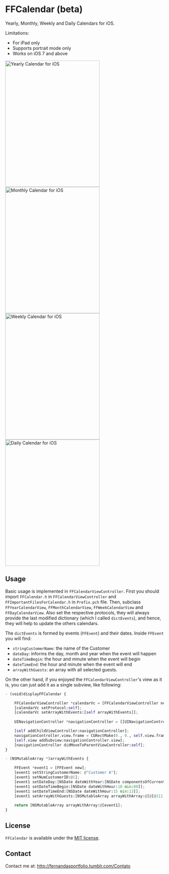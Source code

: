 FFCalendar (beta)
==========
Yearly, Monthly, Weekly and Daily Calendars for iOS.

Limitations: 
- For iPad only
- Supports portrait mode only
- Works on iOS 7 and above

<img src="https://raw.githubusercontent.com/fggeraissate/FFCalendar/master/FFCalendar/FFCalendars/Util/Images/YearlyCalendar.png" alt="Yearly Calendar for iOS" width="300" height="401"/>
<img src="https://raw.githubusercontent.com/fggeraissate/FFCalendar/master/FFCalendar/FFCalendars/Util/Images/MonthlyCalendar.png" alt="Monthly Calendar for iOS" width="300" height="401"/>
<img src="https://raw.githubusercontent.com/fggeraissate/FFCalendar/master/FFCalendar/FFCalendars/Util/Images/WeeklyCalendar.png" alt="Weekly Calendar for iOS" width="300" height="401"/>
<img src="https://raw.githubusercontent.com/fggeraissate/FFCalendar/master/FFCalendar/FFCalendars/Util/Images/DailyCalendar.png" alt="Daily Calendar for iOS" width="300" height="401"/>

## Usage
Basic usage is implemented in `FFCalendarViewController`. First you should import `FFCalendar.h` in `FFCalendarViewController` and `FFImportantFilesForCalendar.h` in `Prefix.pch` file. Then, subclass `FFYearCalendarView`, `FFMonthCalendarView`, `FFWeekCalendarView` and `FFDayCalendarView`. Also set the respective protocols, they will always provide the last modified dictionary (which I called `dictEvents`), and hence, they will help to update the others calendars. 

The `dictEvents` is formed by events (`FFEvent`) and their dates. Inside `FFEvent` you will find:
- `stringCustomerName`: the name of the Customer
- `dateDay`: informs the day, month and year when the event will happen
- `dateTimeBegin`: the hour and minute when the event will begin
- `dateTimeEnd`: the hour and minute when the event will end
- `arrayWithGuests`: an array with all selected guests.

On the other hand, if you enjoyed the `FFCalendarViewController`'s view as it is, you can just add it as a single subview, like following: 

```python
- (void)displayFFCalendar {

    FFCalendarViewController *calendarVc = [FFCalendarViewController new];
    [calendarVc setProtocol:self];
    [calendarVc setArrayWithEvents:[self arrayWithEvents]];
    
    UINavigationController *navigationController = [[UINavigationController alloc] initWithRootViewController:calendarVc];

    [self addChildViewController:navigationController];
    navigationController.view.frame = CGRectMake(0., 0., self.view.frame.size.width, self.view.frame.size.height);
    [self.view addSubview:navigationController.view];
    [navigationController didMoveToParentViewController:self];
}

- (NSMutableArray *)arrayWithEvents {

    FFEvent *event1 = [FFEvent new];
    [event1 setStringCustomerName: @"Customer A"];
    [event1 setNumCustomerID:@1];
    [event1 setDateDay:[NSDate dateWithYear:[NSDate componentsOfCurrentDate].year month:[NSDate componentsOfCurrentDate].month day:[NSDate componentsOfCurrentDate].day]];
    [event1 setDateTimeBegin:[NSDate dateWithHour:10 min:00]];
    [event1 setDateTimeEnd:[NSDate dateWithHour:15 min:13]];
    [event1 setArrayWithGuests:[NSMutableArray arrayWithArray:@[@[@111, @"Guest 2", @"email2@email.com"], @[@111, @"Guest 4", @"email4@email.com"], @[@111, @"Guest 5", @"email5@email.com"], @[@111, @"Guest 7", @"email7@email.com"]]]];
    
    return [NSMutableArray arrayWithArray:@[event1];
}
```

## License
`FFCalendar` is available under the [MIT license](https://github.com/fggeraissate/FFCalendar/blob/master/LICENSE).

## Contact
Contact me at: http://fernandasportfolio.tumblr.com/Contato


